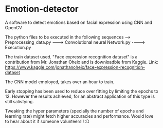 # Emotion-detector
A software to detect emotions based on facial expression using CNN and OpenCV

The python files to be executed in the following sequences --> Preprocessing_data.py ---> Convolutional neural Network.py ----> Execution.py

The train dataset used, "Face expression recognition dataset" is a contribution from Mr. Jonathan Oheix and is downloadble from Kaggle. Link: https://www.kaggle.com/jonathanoheix/face-expression-recognition-dataset

The CNN model employed, takes over an hour to train. 

Early stopping has been used to reduce over fitting by limiting the epochs to 12. However the results achieved, for an abstract application of this type is still satisfying.

Tweaking the hyper parameters (specially the number of epochs and learning rate) might fetch higher accuracies and performance. Would love to hear about it if someone volunteers!! :D
